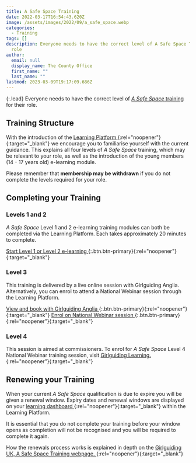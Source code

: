 ```yaml
---
title: A Safe Space Training
date: 2022-03-17T16:54:43.620Z
image: /assets/images/2022/09/a_safe_space.webp
categories:
  - Training
tags: []
description: Everyone needs to have the correct level of A Safe Space Training for their
  role
author:
  email: null
  display_name: The County Office
  first_name: ""
  last_name: ""
lastmod: 2023-03-09T19:17:09.686Z
---
```

{:.lead}
Everyone needs to have the correct level of [_A Safe Space_ training][1] for their role.

## Training Structure

With the introduction of the [Learning Platform <i class="fa fa-external-link" aria-hidden="true"></i>][2]{:rel="noopener"}{:target="_blank"} we encourage you to familiarise yourself with the current guidance. This explains all four levels of _A Safe Space_ training, which may be relevant to your role, as well as the introduction of the young members (14 - 17 years old) e-learning module. 

Please remember that **membership may be withdrawn** if you do not complete the levels required for your role.

## Completing your Training

### Levels 1 and 2

_A Safe Space_ Level 1 and 2 e-learning training modules can both be completed via the Learning Platform. Each takes approximately 20 minutes to complete.

[Start Level 1 or Level 2 e-learning <i class="fa fa-external-link" aria-hidden="true"></i>][3]{:.btn.btn-primary}{:rel="noopener"}{:target="_blank"}

### Level 3

This training is delivered by a live online session with Girlguiding Anglia. Alternatively, you can enrol to attend a National Webinar session through the Learning Platform.

[View and book with Girlguiding Anglia <i class="fa fa-external-link" aria-hidden="true"></i>][4]{:.btn.btn-primary}{:rel="noopener"}{:target="_blank"} [Enrol on National Webinar session <i class="fa fa-external-link" aria-hidden="true"></i>][3]{:.btn.btn-primary}{:rel="noopener"}{:target="_blank"}

### Level 4

This session is aimed at commissioners. To enrol for _A Safe Space_ Level 4 National Webinar training session, visit [Girlguiding Learning. <i class="fa fa-external-link" aria-hidden="true"></i>][3]{:rel="noopener"}{:target="_blank"}

## Renewing your Training

When your current _A Safe Space_ qualification is due to expire you will be given a renewal window. Expiry dates and renewal windows are displayed on your [learning dashboard <i class="fa fa-external-link" aria-hidden="true"></i>][3]{:rel="noopener"}{:target="_blank"} within the Learning Platform.

It is essential that you do not complete your training before your window opens as completion will not be recognised and you will be required to complete it again.

How the renewals process works is explained in depth on the [Girlguiding UK, A Safe Space Training webpage. <i class="fa fa-external-link" aria-hidden="true"></i>][5]{:rel="noopener"}{:target="_blank"}

[1]: https://www.girlguiding.org.uk/making-guiding-happen/learning-and-development/a-safe-space-training/
[2]: https://www.girlguiding.org.uk/making-guiding-happen/learning-and-development/how-to-use-the-learning-platform/
[3]: https://learning.girlguiding.org.uk/
[4]: https://www.girlguiding-anglia.org.uk/events/safe-space-level-3
[5]: https://www.girlguiding.org.uk/making-guiding-happen/commissioners/your-responsibilities/a-safe-space-compliance/
